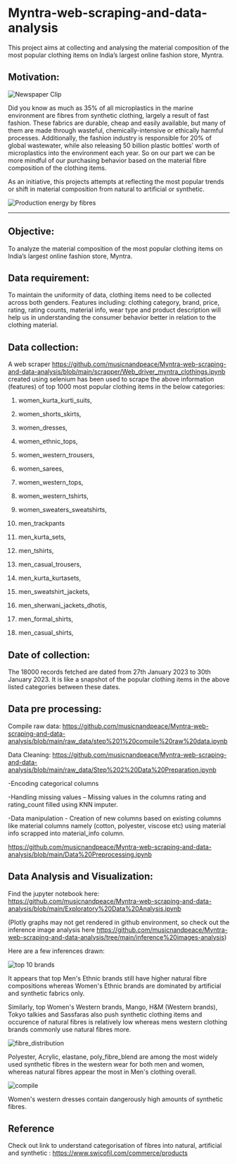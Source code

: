 # Myntra-web-scraping-and-data-analysis
This project aims at collecting and analysing the material composition of the most popular clothing items on India’s largest online fashion store, Myntra.



## Motivation:
![Newspaper Clip](https://github.com/musicnandpeace/Myntra-web-scraping-and-data-analysis/blob/main/images/Screenshot%202023-03-02%20at%2010.28.19%20PM.png)

Did you know as much as 35% of all microplastics in the marine environment are fibres from synthetic clothing, largely a result of fast fashion. These fabrics are durable, cheap and easily available, but many of them are made through wasteful, chemically-intensive or ethically harmful processes.
Additionally, the fashion industry is responsible for 20% of global wastewater, while also releasing 50 billion plastic bottles’ worth of microplastics into the environment each year. So on our part we can be more mindful of our purchasing behavior based on the material fibre composition of the clothing items.

As an initiative, this projects attempts at reflecting the most popular trends or shift in material composition from natural to artificial or synthetic. 


![Production energy by fibres](https://github.com/musicnandpeace/Myntra-web-scraping-and-data-analysis/blob/main/images/Screenshot%202023-03-02%20at%2010.31.26%20PM.png)

---
## Objective: 

To analyze the material composition of the most popular clothing items on India’s largest online fashion store, Myntra.

## Data requirement:

To maintain the uniformity of data, clothing items need to be collected across both genders. Features including: clothing category, brand, price, rating, rating counts, material info, wear type and product description will help us in understanding the consumer behavior better in relation to the clothing material.

## Data collection:

A web scraper https://github.com/musicnandpeace/Myntra-web-scraping-and-data-analysis/blob/main/scrapper/Web_driver_myntra_clothings.ipynb created using selenium has been used to scrape the above information (features) of top 1000 most popular clothing items in the below categories:

1. women_kurta_kurti_suits,
2. women_shorts_skirts, 
3. women_dresses, 
4. women_ethnic_tops, 
5. women_western_trousers, 
6. women_sarees, 
7. women_western_tops, 
8. women_western_tshirts, 
9. women_sweaters_sweatshirts, 

10. men_trackpants
11. men_kurta_sets, 
12. men_tshirts,
13. men_casual_trousers, 
14. men_kurta_kurtasets, 
15. men_sweatshirt_jackets, 
16. men_sherwani_jackets_dhotis, 
17. men_formal_shirts, 
18. men_casual_shirts, 

## Date of collection: 

The 18000 records fetched are dated from 27th January 2023 to 30th January 2023. It is like a snapshot of the popular clothing items in the above listed categories between these dates.

## Data pre processing:

Compile raw data: https://github.com/musicnandpeace/Myntra-web-scraping-and-data-analysis/blob/main/raw_data/step%201%20compile%20raw%20data.ipynb

Data Cleaning: https://github.com/musicnandpeace/Myntra-web-scraping-and-data-analysis/blob/main/raw_data/Step%202%20Data%20Preparation.ipynb

-Encoding categorical columns 

-Handling missing values – Missing values in the columns rating and rating_count filled using KNN imputer.

-Data manipulation - Creation of new columns based on existing columns like material columns namely (cotton, polyester, viscose etc) using material info scrapped into material_info column.

https://github.com/musicnandpeace/Myntra-web-scraping-and-data-analysis/blob/main/Data%20Preprocessing.ipynb

## Data Analysis and Visualization:
Find the jupyter notebook here: https://github.com/musicnandpeace/Myntra-web-scraping-and-data-analysis/blob/main/Exploratory%20Data%20Analysis.ipynb

(Plotly graphs may not get rendered in github environment, so check out the inference image analysis here https://github.com/musicnandpeace/Myntra-web-scraping-and-data-analysis/tree/main/inference%20images-analysis)

Here are a few inferences drawn:

![top 10 brands](https://github.com/musicnandpeace/Myntra-web-scraping-and-data-analysis/blob/main/inference%20images-analysis/Screenshot%202023-03-03%20at%2011.17.45%20AM.png)

It appears that top Men's Ethnic brands still have higher natural fibre compositions whereas Women's Ethnic brands are dominated by artificial and synthetic fabrics only.

Similarly, top Women's Western brands, Mango, H&M (Western brands), Tokyo talkies and Sassfaras also push synthetic clothing items and occurence of natural fibres is relatively low whereas mens western clothing brands commonly use natural fibres more.


![fibre_distribution](https://github.com/musicnandpeace/Myntra-web-scraping-and-data-analysis/blob/main/inference%20images-analysis/Screenshot%202023-03-03%20at%2011.59.37%20AM.png)

Polyester, Acrylic, elastane, poly_fibre_blend are among the most widely used synthetic fibres in the western wear for both men and women, whereas natural fibres appear the most in Men's clothing overall.


![compile](https://github.com/musicnandpeace/Myntra-web-scraping-and-data-analysis/blob/main/inference%20images-analysis/Screenshot%202023-03-03%20at%2010.36.53%20AM.png)

Women's western dresses contain dangerously high amounts of synthetic fibres.

## Reference 
Check out link to understand categorisation of fibres into natural, artificial and synthetic :
https://www.swicofil.com/commerce/products
